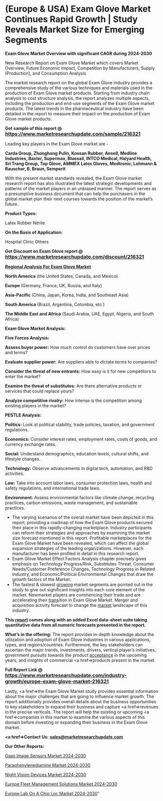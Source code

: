 # (Europe & USA) Exam Glove Market Continues Rapid Growth | Study Reveals Market Size for Emerging Segments

<strong>Exam Glove Market Overview with significant CAGR during 2024-2030</strong>

New Research Report on Exam Glove Market which covers Market Overview, Future Economic Impact, Competition by Manufacturers, Supply (Production), and Consumption Analysis

The market research report on the global Exam Glove industry provides a comprehensive study of the various techniques and materials used in the production of Exam Glove market products. Starting from industry chain analysis to cost structure analysis, the report analyzes multiple aspects, including the production and end-use segments of the Exam Glove market products. The latest trends in the pharmaceutical industry have been detailed in the report to measure their impact on the production of Exam Glove market products.

<strong>Get sample of this report @ <a href=https://www.marketresearchupdate.com/sample/216321><font size=3 color=#0000ff>https://www.marketresearchupdate.com/sample/216321</font></a></strong>

Leading key players in the Exam Glove market are -

<strong>Carda Group, Zhonghong Pulin, Kossan Rubber, Ansell, Medline Industries, Baxter, Supermax, Bluesail, INTCO Medical, Halyard Health, Sri Trang Group, Top Glove, AMMEX Latex Gloves, Medtronic, Lohmann & Rauscher, B. Braun, Semperit</strong>

With the present market standards revealed, the Exam Glove market research report has also illustrated the latest strategic developments and patterns of the market players in an unbiased manner. The report serves as a presumptive business document that can help the purchasers in the global market plan their next courses towards the position of the market’s future.

<strong>Product Types:</strong>

Latex
Rubber
Nitrile

<strong>On the Basis of Application:</strong>

Hospital
Clinic
Others

<strong>Get Discount on Exam Glove report @ <a href=https://www.marketresearchupdate.com/discount/216321><font size=3 color=#0000ff>https://www.marketresearchupdate.com/discount/216321</font></a></strong>

<strong><u><b>Regional Analysis For Exam Glove Market</b></u></strong>

<strong><b>North America</b></strong> (the United States, Canada, and Mexico)

<strong><b>Europe </b></strong>(Germany, France, UK, Russia, and Italy)

<strong><b>Asia-Pacific</b></strong> (China, Japan, Korea, India, and Southeast Asia)

<strong><b>South America</b></strong> (Brazil, Argentina, Colombia, etc.)

<strong><b>The Middle East and Africa</b></strong> (Saudi Arabia, UAE, Egypt, Nigeria, and South Africa)

<strong>Exam Glove Market Analysis:</strong>

<strong>Five Forces Analysis:</strong>

<strong>Assess buyer power:</strong> How much control do customers have over prices and terms?

<strong>Evaluate supplier power:</strong> Are suppliers able to dictate terms to companies?

<strong>Consider the threat of new entrants:</strong> How easy is it for new competitors to enter the market?

<strong>Examine the threat of substitutes:</strong> Are there alternative products or services that could replace yours?

<strong>Analyze competitive rivalry:</strong> How intense is the competition among existing players in the market?

<strong>PESTLE Analysis:</strong>

<strong>Politics:</strong> Look at political stability, trade policies, taxation, and government regulations.

<strong>Economics:</strong> Consider interest rates, employment rates, costs of goods, and currency exchange rates.

<strong>Social:</strong> Understand demographics, education levels, cultural shifts, and lifestyle changes.

<strong>Technology:</strong> Observe advancements in digital tech, automation, and R&D activities.

<strong>Law:</strong> Take into account labor laws, consumer protection laws, health and safety regulations, and international trade laws.

<strong>Environment:</strong> Assess environmental factors like climate change, recycling practices, carbon emissions, waste management, and sustainable practices.

<ul>
  <li>The varying scenarios of the overall market have been depicted in this report, providing a roadmap of how the Exam Glove products secured their place in this rapidly-changing marketplace. Industry participants can reform their strategies and approaches by examining the market size forecast mentioned in this report. Profitable marketplaces for the Exam Glove Market have been revealed, which can affect the global expansion strategies of the leading organizations. However, each manufacturer has been profiled in detail in this research report.</li>
  <li>Exam Glove Market Effect Factors Analysis chapter precisely gives emphasis on Technology Progress/Risk, Substitutes Threat, Consumer Needs/Customer Preference Changes, Technology Progress in Related Industry, and Economic/Political Environmental Changes that draw the growth factors of the Market.</li>
  <li>The fastest &amp; slowest <a href=ASDF991299>growing</a> market segments are pointed out in the study to give out significant insights into each core element of the market. Newmarket players are commencing their trade and are accelerating their <a href=>trans</a>ition in Exam Glove Market. Merger and acquisition activity forecast to change the <a href=>market</a> landscape of this industry.</li>
</ul>
<strong>This <a href=>report</a> comes along with an added Excel data-sheet suite taking quantitative data from all numeric forecasts presented in the report.</strong>

<strong>What’s in the offering:</strong> The report provides in-depth knowledge about the utilization and adoption of Exam Glove Industries in various applications, types, and regions/countries. Furthermore, the key stakeholders can ascertain the major trends, investments, drivers, vertical player’s initiatives, government pursuits towards the product <a href=ASDF881288>acceptance</a> in the upcoming years, and insights of commercial <a href=>products</a> present in the market.

<strong>Full Report Link @ <a href=https://www.marketresearchupdate.com/industry-growth/europe-exam-glove-market-216321><font size=3 color=#0000ff>https://www.marketresearchupdate.com/industry-growth/europe-exam-glove-market-216321</font></a></strong>

Lastly, <a href=>the</a> Exam Glove Market study provides essential information about the major challenges that are going to influence market growth. The report additionally provides overall details about the business opportunities to key stakeholders to expand their business and capture <a href=>revenues</a> in the precise verticals. The report will help the existing or upcoming <a href=>companies</a> in this market to examine the various aspects of this domain before investing or expanding their business in the Exam Glove market.

<strong><a href=><strong>Contact Us:</strong></a></strong>
<strong>sales@marketresearchupdate.com</strong>

<strong>Our Other Reports:</strong>

<a href=https://www.linkedin.com/pulse/gaas-image-sensors-market-opportunities-stay-ahead-game>Gaas Image Sensors Market 2024-2030</a>

<a href=https://www.linkedin.com/pulse/paraphenylenediamine-market-2023-remarking>Paraphenylenediamine Market 2024-2030</a>

<a href=https://www.linkedin.com/pulse/night-vision-devices-market-2023-remarking-enormous-growth>Night Vision Devices Market 2024-2030</a>

<a href=https://www.linkedin.com/pulse/europe-fleet-management-solutions-market-2023-8zpef/>Europe Fleet Management Solutions Market 2024-2030</a>

<a href=https://www.linkedin.com/pulse/europe-lab-on-a-chip-loc-market-research-report-kv6of/>Europe Lab On A Chip Loc Market 2024-2030</a>"
